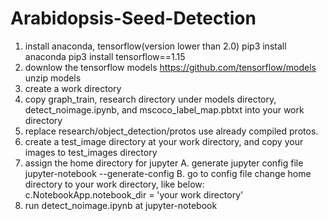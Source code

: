 # Arabidopsis-Seed-Detection
1. install anaconda, tensorflow(version lower than 2.0)
	pip3 install anaconda
	pip3 install tensorflow==1.15
2. downlow the tensorflow models 
	https://github.com/tensorflow/models
	unzip models
3. create a work directory 
4. copy graph_train, research directory under models directory, detect_noimage.ipynb, and mscoco_label_map.pbtxt into your work directory
5. replace research/object_detection/protos use already compiled protos.
6. create a test_image directory at your work directory, and copy your images to test_images directory
7. assign the home directory for jupyter
	A. generate jupyter config file
		jupyter-notebook --generate-config 
	B. go to config file change home directory to your work directory, like below:
		c.NotebookApp.notebook_dir = 'your work directory'
8. run detect_noimage.ipynb at jupyter-notebook
